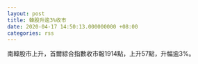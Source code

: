 ```yaml
---
layout: post
title: 韓股升逾3%收市
date: 2020-04-17 14:50:13.000000000 +08:00
categories: rss
---
```


南韓股市上升，首爾綜合指數收市報1914點，上升57點，升幅逾3%。
